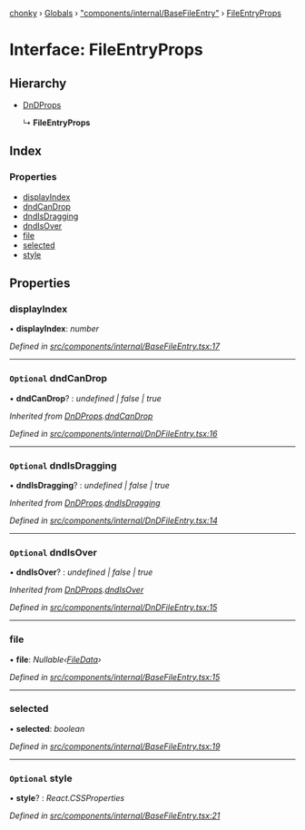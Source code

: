 [chonky](../README.md) › [Globals](../globals.md) › ["components/internal/BaseFileEntry"](../modules/_components_internal_basefileentry_.md) › [FileEntryProps](_components_internal_basefileentry_.fileentryprops.md)

# Interface: FileEntryProps

## Hierarchy

* [DnDProps](_components_internal_dndfileentry_.dndprops.md)

  ↳ **FileEntryProps**

## Index

### Properties

* [displayIndex](_components_internal_basefileentry_.fileentryprops.md#displayindex)
* [dndCanDrop](_components_internal_basefileentry_.fileentryprops.md#optional-dndcandrop)
* [dndIsDragging](_components_internal_basefileentry_.fileentryprops.md#optional-dndisdragging)
* [dndIsOver](_components_internal_basefileentry_.fileentryprops.md#optional-dndisover)
* [file](_components_internal_basefileentry_.fileentryprops.md#file)
* [selected](_components_internal_basefileentry_.fileentryprops.md#selected)
* [style](_components_internal_basefileentry_.fileentryprops.md#optional-style)

## Properties

###  displayIndex

• **displayIndex**: *number*

*Defined in [src/components/internal/BaseFileEntry.tsx:17](https://github.com/TimboKZ/Chonky/blob/faab549/src/components/internal/BaseFileEntry.tsx#L17)*

___

### `Optional` dndCanDrop

• **dndCanDrop**? : *undefined | false | true*

*Inherited from [DnDProps](_components_internal_dndfileentry_.dndprops.md).[dndCanDrop](_components_internal_dndfileentry_.dndprops.md#optional-dndcandrop)*

*Defined in [src/components/internal/DnDFileEntry.tsx:16](https://github.com/TimboKZ/Chonky/blob/faab549/src/components/internal/DnDFileEntry.tsx#L16)*

___

### `Optional` dndIsDragging

• **dndIsDragging**? : *undefined | false | true*

*Inherited from [DnDProps](_components_internal_dndfileentry_.dndprops.md).[dndIsDragging](_components_internal_dndfileentry_.dndprops.md#optional-dndisdragging)*

*Defined in [src/components/internal/DnDFileEntry.tsx:14](https://github.com/TimboKZ/Chonky/blob/faab549/src/components/internal/DnDFileEntry.tsx#L14)*

___

### `Optional` dndIsOver

• **dndIsOver**? : *undefined | false | true*

*Inherited from [DnDProps](_components_internal_dndfileentry_.dndprops.md).[dndIsOver](_components_internal_dndfileentry_.dndprops.md#optional-dndisover)*

*Defined in [src/components/internal/DnDFileEntry.tsx:15](https://github.com/TimboKZ/Chonky/blob/faab549/src/components/internal/DnDFileEntry.tsx#L15)*

___

###  file

• **file**: *Nullable‹[FileData](_types_files_types_.filedata.md)›*

*Defined in [src/components/internal/BaseFileEntry.tsx:15](https://github.com/TimboKZ/Chonky/blob/faab549/src/components/internal/BaseFileEntry.tsx#L15)*

___

###  selected

• **selected**: *boolean*

*Defined in [src/components/internal/BaseFileEntry.tsx:19](https://github.com/TimboKZ/Chonky/blob/faab549/src/components/internal/BaseFileEntry.tsx#L19)*

___

### `Optional` style

• **style**? : *React.CSSProperties*

*Defined in [src/components/internal/BaseFileEntry.tsx:21](https://github.com/TimboKZ/Chonky/blob/faab549/src/components/internal/BaseFileEntry.tsx#L21)*
